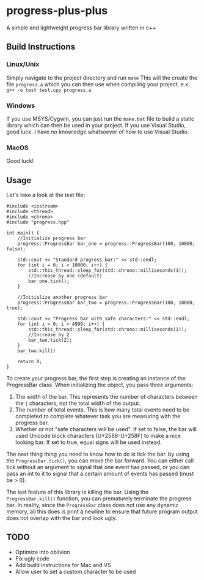 # progress-plus-plus
A simple and lightweight progress bar library written in c++
## Build Instructions
### Linux/Unix
Simply navigate to the project directory and run `make`
This will the create the file `progress.a`  which you can then use when compiling your project.
e.x:
`g++ -o test test.cpp progress.a`
### Windows
If you use MSYS/Cygwin, you can just run the `make.bat` file to build a static library which can then be used in your project.
If you use Visual Studio, good luck. I have no knowledge whatsoever of how to use Visual Studio.
### MacOS
Good luck!
## Usage
Let's take a look at the test file:
```
#include <iostream>
#include <thread>
#include <chrono>
#include "progress.hpp"

int main() {
	//Initialize progress bar
	progress::ProgressBar bar_one = progress::ProgressBar(100, 10000, false);

	std::cout << "Standard progress bar:" << std::endl;
	for (int i = 0; i < 10000; i++) {
		std::this_thread::sleep_for(std::chrono::milliseconds(1));
		//Increase by one (default)
		bar_one.tick();	
	}
	
	//Initialize another progress bar
	progress::ProgressBar bar_two = progress::ProgressBar(100, 10000, true);

	std::cout << "Progress bar with safe characters:" << std::endl;
	for (int i = 0; i < 4999; i++) {
		std::this_thread::sleep_for(std::chrono::milliseconds(1));
		//Increase by 2
		bar_two.tick(2);	
	}
	bar_two.kill()
	
	return 0;
}
```
To create your progress bar, the first step is creating an instance of the ProgressBar class. When initializing the object, you pass three arguments:
1. The width of the bar. This represents the number of characters between the `|` characters, not the total width of the output.
2. The number of total events. This is how many total events need to be completed to complete whatever task you are measuring with the progress bar.
3. Whether or not "safe characters will be used". If set to false, the bar will used Unicode block characters (U+2588-U+258F) to make a nice looking bar. If set to true, equal signs will be used instead.

The next thing thing you need to know how to do is tick the bar. by using the `ProgressBar.tick()`, you can move the bar forward. You can either call tick without an argument to signal that one event has passed, or you can pass an int to it to signal that a certain amount of events has passed (must be > 0).

The last feature of this library is killing the bar. Using the `ProgressBar.kill()` function, you can prematurely terminate the progress bar. In reality, since the `ProgressBar` class does not use any dynamic memory, all this does is print a newline to ensure that future program output does not overlap with the bar and look ugly.
## TODO
* Optimize into oblivion
* Fix ugly code
* Add build instructions for Mac and VS
* Allow user to set a custom character to be used

